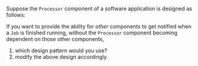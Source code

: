 <panel header="{{ icon_Q }} Apply the suitable pattern">
<question has-input="true">

Suppose the `Processor` component of a software application is designed as follows:

<pic src="images/exercise-getNotified.png" width="600"/>

If you want to provide the ability for <tooltip content="'other components' refer to the components not shown in the diagram, NOT classes inside the `Processor` box">_other_ components</tooltip> to get notified when a `Job` is finished running, without the `Processor` component becoming dependent on those other components,
1. which design pattern would you use?
1. modify the above design accordingly.

</question>
</panel>
